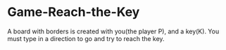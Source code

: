 # Game-Reach-the-Key
A board with borders is created with you(the player P), and a key(K).  You must type in a direction to go and try to reach the key.
